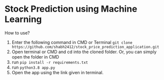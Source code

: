 # Stock Prediction using Machine Learning

How to use?
1. Enter the following command in CMD or Terminal ```git clone https://github.com/shabh2412/stock_price_prediction_application.git```
2. Open terminal or CMD and cd into the cloned folder. Or, you can simply open the folder in CMD
3. run ```pip install -r requirements.txt```
4. run ```python3.8 app.py```
5. Open the app using the link given in terminal. 

